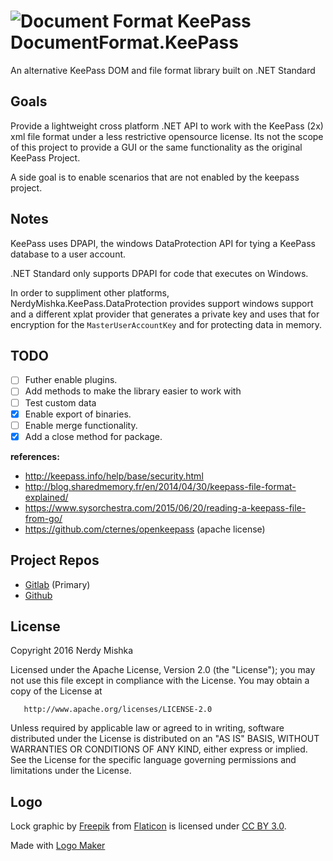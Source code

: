 # ![Document Format KeePass](docs/images/document-format-keepass-64.png) DocumentFormat.KeePass

An alternative KeePass DOM and file format library built on .NET Standard

## Goals

Provide a lightweight cross platform .NET API to work 
with the KeePass (2x) xml file format under a less restrictive
opensource license.  Its not the scope of this project to 
provide a GUI or the same functionality as the original 
KeePass Project.     

A side goal is to enable scenarios that are not enabled
by the keepass project.  

## Notes

KeePass uses DPAPI, the windows DataProtection API for tying a KeePass
database to a user account.  

.NET Standard only supports DPAPI for code that executes on Windows.

In order to suppliment other platforms, NerdyMishka.KeePass.DataProtection
provides support windows support and a different xplat provider that generates
a private key and uses that for encryption for the `MasterUserAccountKey` and
for protecting data in memory.


## TODO
 - [ ] Futher enable plugins. 
 - [ ] Add methods to make the library easier to work with
 - [ ] Test custom data
 - [x] Enable export of binaries.
 - [ ] Enable merge functionality.
 - [x] Add a close method for package.

**references:**
 - http://keepass.info/help/base/security.html
 - http://blog.sharedmemory.fr/en/2014/04/30/keepass-file-format-explained/
 - https://www.sysorchestra.com/2015/06/20/reading-a-keepass-file-from-go/
 - https://github.com/cternes/openkeepass (apache license)
 
 
## Project Repos
 - [Gitlab](https://gitlab.com/nerdymishka/DocumentFormat.KeePass.git) (Primary)
 - [Github](https://github.com/nerdymishka/DocumentFormat.KeePass.git)

## License

   Copyright 2016 Nerdy Mishka

   Licensed under the Apache License, Version 2.0 (the "License");
   you may not use this file except in compliance with the License.
   You may obtain a copy of the License at

       http://www.apache.org/licenses/LICENSE-2.0

   Unless required by applicable law or agreed to in writing, software
   distributed under the License is distributed on an "AS IS" BASIS,
   WITHOUT WARRANTIES OR CONDITIONS OF ANY KIND, either express or implied.
   See the License for the specific language governing permissions and
   limitations under the License.
   
## Logo

Lock graphic by <a href="http://www.freepik.com/">Freepik</a> from
<a href="http://www.flaticon.com/">Flaticon</a> is licensed under
<a href="http://creativecommons.org/licenses/by/3.0/" title="Creative Commons BY 3.0">CC BY 3.0</a>. 

Made with <a href="http://logomakr.com" title="Logo Maker">Logo Maker</a>
